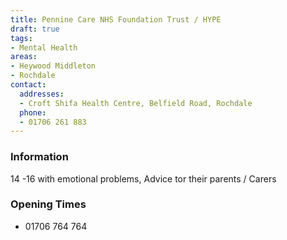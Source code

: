 ```yaml
---
title: Pennine Care NHS Foundation Trust / HYPE
draft: true
tags:
- Mental Health
areas:
- Heywood Middleton
- Rochdale
contact:
  addresses:
  - Croft Shifa Health Centre, Belfield Road, Rochdale
  phone:
  - 01706 261 883
---
```


### Information
14 -16 with emotional problems, Advice tor their parents / Carers

### Opening Times
* 01706 764 764

